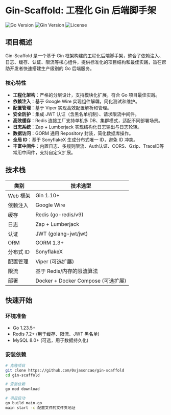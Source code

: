 # Gin-Scaffold: 工程化 Gin 后端脚手架

![Go Version](https://img.shields.io/badge/Go-1.23%2B-blue)
![Gin Version](https://img.shields.io/badge/Gin-1.1%2B-green)
![License](https://img.shields.io/badge/License-MIT-yellow)

## 项目概述
Gin-Scaffold 是一个基于 Gin 框架构建的工程化后端脚手架，整合了依赖注入、日志、缓存、认证、限流等核心组件，提供标准化的项目结构和最佳实践，旨在帮助开发者快速搭建生产级别的 Go 后端服务。

### 核心特性
- **工程化架构**：严格的分层设计，支持模块化扩展，符合 Go 项目最佳实践。
- **依赖注入**：基于 Google Wire 实现组件解耦，简化测试和维护。
- **配置管理**：基于 Viper 实现高效配置解析和管理。
- **安全防护**：集成 JWT 认证（含黑名单机制）、请求限流中间件。
- **高效缓存**：Redis 连接工厂支持单机多 DB、集群模式，适配不同部署场景。
- **日志系统**：Zap + Lumberjack 实现结构化日志输出与日志轮转。
- **数据访问**：GORM 通用 Repository 封装，简化数据库操作。
- **全局 ID**：基于 SonyflakeX 生成分布式唯一 ID，避免 ID 冲突。
- **丰富中间件**：内置日志、多规则限流、Auth认证、CORS、Gzip、TraceID等常用中间件，支持自定义扩展。

## 技术栈
| 类别         | 技术选型                           |
|--------------|--------------------------------|
| Web 框架     | Gin 1.10+                      |
| 依赖注入     | Google Wire                    |
| 缓存         | Redis (go-redis/v9)            |
| 日志         | Zap + Lumberjack               |
| 认证         | JWT (golang-jwt/jwt)           |
| ORM          | GORM 1.3+                      |
| 分布式 ID    | SonyflakeX                     |
| 配置管理     | Viper (可选扩展)                   |
| 限流         | 基于 Redis/内存的限流算法               |
| 部署         | Docker + Docker Compose (可选扩展) |

## 快速开始

### 环境准备
- Go 1.23.5+
- Redis 7.2+ (用于缓存、限流、JWT 黑名单)
- MySQL 8.0+ (可选，用于数据持久化)

### 安装依赖
```bash
# 克隆项目
git clone https://github.com/0xjasoncao/gin-scaffold
cd gin-scaffold

# 安装依赖
go mod download	

# 项目启动
go build main.go
main start -c 配置文件的文件夹地址

